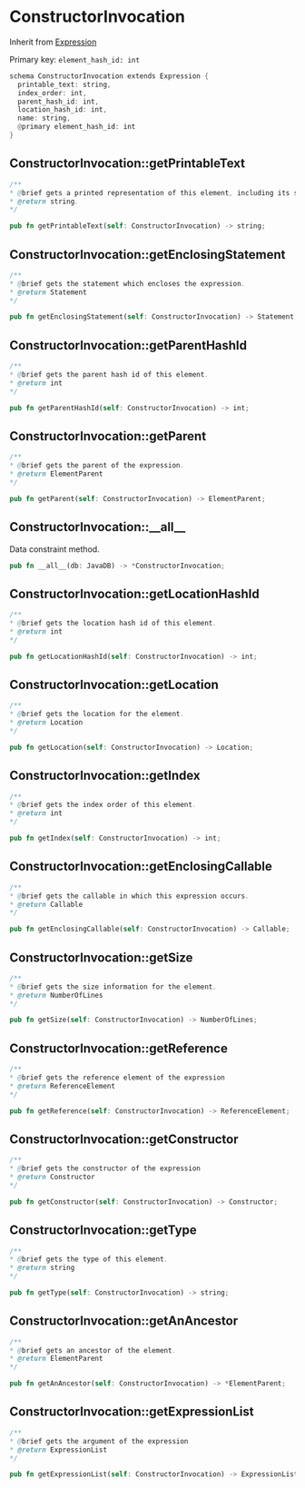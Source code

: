 # ConstructorInvocation

Inherit from [Expression](./Expression.md)

Primary key: `element_hash_id: int`

```rust
schema ConstructorInvocation extends Expression {
  printable_text: string,
  index_order: int,
  parent_hash_id: int,
  location_hash_id: int,
  name: string,
  @primary element_hash_id: int
}
```
## ConstructorInvocation::getPrintableText

```java
/**
* @brief gets a printed representation of this element, including its structure where applicable.
* @return string.
*/
```
```rust
pub fn getPrintableText(self: ConstructorInvocation) -> string;
```
## ConstructorInvocation::getEnclosingStatement

```java
/**
* @brief gets the statement which encloses the expression.
* @return Statement 
*/
```
```rust
pub fn getEnclosingStatement(self: ConstructorInvocation) -> Statement;
```
## ConstructorInvocation::getParentHashId

```java
/**
* @brief gets the parent hash id of this element.
* @return int
*/
```
```rust
pub fn getParentHashId(self: ConstructorInvocation) -> int;
```
## ConstructorInvocation::getParent

```java
/**
* @brief gets the parent of the expression.
* @return ElementParent 
*/
```
```rust
pub fn getParent(self: ConstructorInvocation) -> ElementParent;
```
## ConstructorInvocation::\_\_all\_\_

Data constraint method.

```rust
pub fn __all__(db: JavaDB) -> *ConstructorInvocation;
```
## ConstructorInvocation::getLocationHashId

```java
/**
* @brief gets the location hash id of this element.
* @return int
*/
```
```rust
pub fn getLocationHashId(self: ConstructorInvocation) -> int;
```
## ConstructorInvocation::getLocation

```java
/**
* @brief gets the location for the element.
* @return Location
*/
```
```rust
pub fn getLocation(self: ConstructorInvocation) -> Location;
```
## ConstructorInvocation::getIndex

```java
/**
* @brief gets the index order of this element.
* @return int
*/
```
```rust
pub fn getIndex(self: ConstructorInvocation) -> int;
```
## ConstructorInvocation::getEnclosingCallable

```java
/**
* @brief gets the callable in which this expression occurs.
* @return Callable 
*/
```
```rust
pub fn getEnclosingCallable(self: ConstructorInvocation) -> Callable;
```
## ConstructorInvocation::getSize

```java
/**
* @brief gets the size information for the element.
* @return NumberOfLines
*/
```
```rust
pub fn getSize(self: ConstructorInvocation) -> NumberOfLines;
```
## ConstructorInvocation::getReference

```java
/**
* @brief gets the reference element of the expression
* @return ReferenceElement 
*/
```
```rust
pub fn getReference(self: ConstructorInvocation) -> ReferenceElement;
```
## ConstructorInvocation::getConstructor

```java
/**
* @brief gets the constructor of the expression
* @return Constructor 
*/
```
```rust
pub fn getConstructor(self: ConstructorInvocation) -> Constructor;
```
## ConstructorInvocation::getType

```java
/**
* @brief gets the type of this element.
* @return string
*/
```
```rust
pub fn getType(self: ConstructorInvocation) -> string;
```
## ConstructorInvocation::getAnAncestor

```java
/**
* @brief gets an ancestor of the element.
* @return ElementParent 
*/
```
```rust
pub fn getAnAncestor(self: ConstructorInvocation) -> *ElementParent;
```
## ConstructorInvocation::getExpressionList

```java
/**
* @brief gets the argument of the expression
* @return ExpressionList 
*/
```
```rust
pub fn getExpressionList(self: ConstructorInvocation) -> ExpressionList;
```
